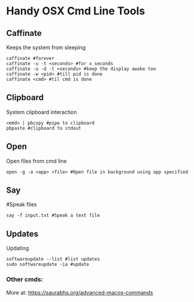# Handy OSX Cmd Line Tools

## Caffinate
Keeps the system from sleeping
```shell
caffinate #forever
caffinate -u -t <seconds> #for x seconds
caffinate -u -d -t <seconds> #keep the display awake too
caffinate -w <pid> #till pid is done
caffinate <cmd> #til cmd is done
```

## Clipboard
System clipboard interaction
```shell
<emd> | pbcopy #pipe to clipboard
pbpaste #clipboard to stdout
```

## Open
Open files from cmd line
```shell
open -g -a <app> <file> #Open file in background using app specified
```

## Say
#Speak files
```shell
say -f input.txt #Speak a text file
```

## Updates
Updating 
```shell
softwareupdate --list #list updates
sudo softwareupdate -ia #update
```

### Other cmds:
More at: https://saurabhs.org/advanced-macos-commands